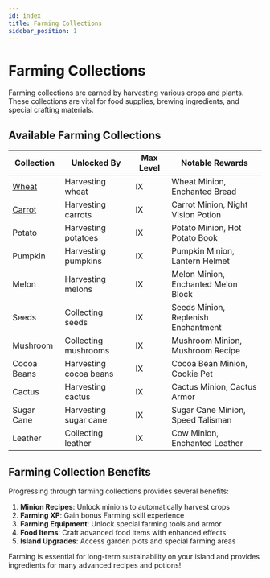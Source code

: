 ```yaml
---
id: index
title: Farming Collections
sidebar_position: 1
---
```


# Farming Collections

Farming collections are earned by harvesting various crops and plants. These collections are vital for food supplies, brewing ingredients, and special crafting materials.

## Available Farming Collections

| Collection | Unlocked By | Max Level | Notable Rewards |
|------------|-------------|-----------|-----------------|
| [Wheat](/skyblock/collections/farming/wheat) | Harvesting wheat | IX | Wheat Minion, Enchanted Bread |
| [Carrot](/skyblock/collections/farming/carrot) | Harvesting carrots | IX | Carrot Minion, Night Vision Potion |
| Potato | Harvesting potatoes | IX | Potato Minion, Hot Potato Book |
| Pumpkin | Harvesting pumpkins | IX | Pumpkin Minion, Lantern Helmet |
| Melon | Harvesting melons | IX | Melon Minion, Enchanted Melon Block |
| Seeds | Collecting seeds | IX | Seeds Minion, Replenish Enchantment |
| Mushroom | Collecting mushrooms | IX | Mushroom Minion, Mushroom Recipe |
| Cocoa Beans | Harvesting cocoa beans | IX | Cocoa Bean Minion, Cookie Pet |
| Cactus | Harvesting cactus | IX | Cactus Minion, Cactus Armor |
| Sugar Cane | Harvesting sugar cane | IX | Sugar Cane Minion, Speed Talisman |
| Leather | Collecting leather | IX | Cow Minion, Enchanted Leather |

## Farming Collection Benefits

Progressing through farming collections provides several benefits:

1. **Minion Recipes**: Unlock minions to automatically harvest crops
2. **Farming XP**: Gain bonus Farming skill experience
3. **Farming Equipment**: Unlock special farming tools and armor
4. **Food Items**: Craft advanced food items with enhanced effects
5. **Island Upgrades**: Access garden plots and special farming areas

Farming is essential for long-term sustainability on your island and provides ingredients for many advanced recipes and potions!